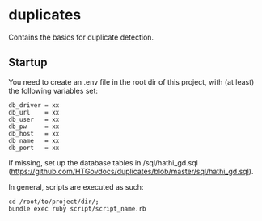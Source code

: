 duplicates
==========

Contains the basics for duplicate detection.

Startup
-------

You need to create an .env file in the root dir of this project, with (at least) the following variables set:

    db_driver = xx
    db_url    = xx
    db_user   = xx
    db_pw     = xx
    db_host   = xx
    db_name   = xx
    db_port   = xx

If missing, set up the database tables in /sql/hathi_gd.sql (https://github.com/HTGovdocs/duplicates/blob/master/sql/hathi_gd.sql).

In general, scripts are executed as such:

    cd /root/to/project/dir/;
    bundle exec ruby script/script_name.rb

